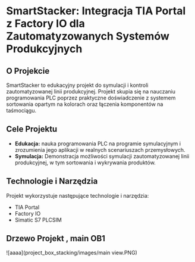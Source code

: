 # SmartStacker: Integracja TIA Portal z Factory IO dla Zautomatyzowanych Systemów Produkcyjnych

## O Projekcie

SmartStacker to edukacyjny projekt do symulacji i kontroli zautomatyzowanej linii produkcyjnej. Projekt skupia się na nauczaniu programowania PLC poprzez praktyczne doświadczenie z systemem sortowania opartym na kolorach oraz  łączenia komponentów na taśmociągu.

## Cele Projektu

- **Edukacja:**  nauka programowania PLC na programie symulacyjnym i zrozumienia jego aplikacji w realnych scenariuszach przemysłowych.
- **Symulacja:** Demonstracja możliwości symulacji zautomatyzowanej linii produkcyjnej, w tym sortowania i wykrywania  produktów.

## Technologie i Narzędzia

Projekt wykorzystuje następujące technologie i narzędzia:
- TIA Portal
- Factory IO
- Simatic S7 PLCSIM

## Drzewo Projekt , main OB1
![aaaa](project_box_stacking/images/main view.PNG)

